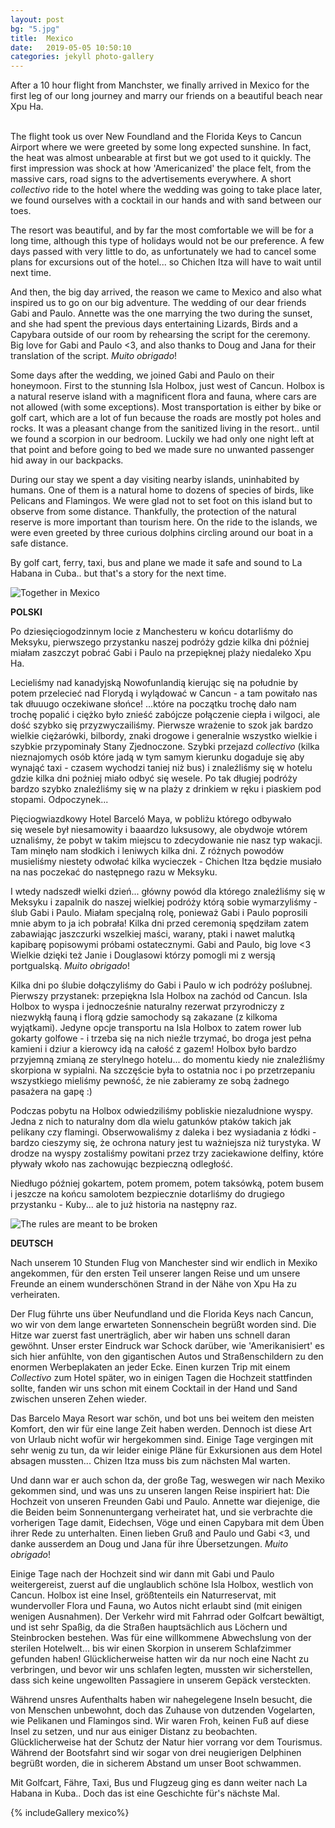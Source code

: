 ```yaml
---
layout: post
bg: "5.jpg"
title:  Mexico
date:   2019-05-05 10:50:10 
categories: jekyll photo-gallery
---
```


After a 10 hour flight from Manchster, we finally arrived in Mexico for the first leg of our long journey and marry our friends on a beautiful beach near Xpu Ha.<br><br>

The flight took us over New Foundland and the Florida Keys to Cancun Airport where we were greeted by some long expected sunshine. In fact, the heat was almost unbearable at first but we got used to it quickly. The first impression was shock at  how 'Americanized' the place felt, from the massive cars, road signs to the advertisements everywhere. A short _collectivo_ ride to the hotel where the wedding was going to take place later, we  found ourselves with a cocktail in our hands and with sand between our toes.

The resort was beautiful, and by far the most comfortable we will be for a long time, although this type of holidays would not be our preference. A few days passed with very little to do, as unfortunately we had to cancel some plans for excursions out of the hotel... so Chichen Itza will have to wait until next time. 

And then, the big day arrived, the reason we came to Mexico and also what inspired us to go on our big adventure. The wedding of our dear friends Gabi and Paulo. Annette was the one marrying the two during the sunset, and she had spent the previous days entertaining Lizards, Birds and a Capybara outside of our room by rehearsing the script for the ceremony. Big love for Gabi and Paulo <3, and also thanks to Doug and Jana for their translation of the script. _Muito obrigado_!

Some days after the wedding, we joined Gabi and Paulo on their honeymoon. First to the stunning Isla Holbox, just west of Cancun. Holbox is a natural reserve island with a magnificent flora and fauna, where cars are not allowed (with some exceptions). Most transportation is either by bike or golf cart, which are a lot of fun because the roads are mostly pot holes and rocks. It was a pleasant change from the sanitized living in the resort.. until we found a scorpion in our bedroom. Luckily we had only one night left at that point and before going to bed we made sure no unwanted passenger hid away in our backpacks.

During our stay we spent a day visiting nearby islands, uninhabited by humans. One of them is a natural home to dozens of species of birds, like Pelicans and Flamingos. We were glad not to set foot on this island but to observe from some distance. Thankfully, the protection of the natural reserve is more important than tourism here. On the ride to the islands, we were even greeted by three curious dolphins circling around our boat in a safe distance.

By golf cart, ferry, taxi, bus and plane we made it safe and sound to La Habana in Cuba.. but that's a story for the next time.

![Together in Mexico](/assets/images/posts/mexico/6.jpg)

<b>POLSKI</b>

Po dziesięciogodzinnym locie z Manchesteru w końcu dotarliśmy do Meksyku, pierwszego przystanku naszej podróży gdzie kilka dni później miałam zaszczyt pobrać Gabi i Paulo na przepięknej plaży niedaleko Xpu Ha.

Lecieliśmy nad kanadyjską Nowofunlandią kierując się na południe by potem przelecieć nad Florydą i wylądować w Cancun - a tam powitało nas tak dłuuugo oczekiwane słońce! ...które na początku trochę dało nam trochę popalić i ciężko było znieść zabójcze połączenie ciepła i wilgoci, ale dość szybko się przyzwyczailiśmy.
Pierwsze wrażenie to szok jak bardzo wielkie ciężarówki, bilbordy, znaki drogowe i generalnie wszystko wielkie i szybkie przypominały Stany Zjednoczone. 
Szybki przejazd _collectivo_ (kilka nieznajomych osób które jadą w tym samym kierunku dogaduje się aby wynająć taxi - czasem wychodzi taniej niż bus) i znaleźliśmy się w hotelu gdzie kilka dni poźniej miało odbyć się wesele. Po tak długiej podróży bardzo szybko znaleźliśmy się w na plaży z drinkiem w ręku i piaskiem pod stopami. Odpoczynek...

Pięciogwiazdkowy Hotel Barceló Maya, w pobliżu którego odbywało się wesele był niesamowity i baaardzo luksusowy, ale obydwoje wtórem uznaliśmy, że pobyt w takim miejscu to zdecydowanie nie nasz typ wakacji. Tam minęło nam słodkich i leniwych kilka dni. Z różnych powodów musieliśmy niestety odwołać kilka wycieczek - Chichen Itza będzie musiało na nas poczekać do następnego razu w Meksyku. 

I wtedy nadszedł wielki dzień... główny powód dla którego znaleźliśmy się w Meksyku i zapalnik do naszej wielkiej podróży którą sobie wymarzyliśmy - ślub Gabi i Paulo. Miałam specjalną rolę, ponieważ Gabi i Paulo poprosili mnie abym to ja ich pobrała! Kilka dni przed ceremonią spędziłam zatem zabawiając jaszczurki wszelkiej maści, warany, ptaki i nawet malutką kapibarę popisowymi próbami ostatecznymi. Gabi and Paulo, big love <3 Wielkie dzięki też Janie i Douglasowi którzy pomogli mi z wersją portgualską. _Muito obrigado_!

Kilka dni po ślubie dołączyliśmy do Gabi i Paulo w ich podróży poślubnej. Pierwszy przystanek: przepiękna Isla Holbox na zachód od Cancun. Isla Holbox to wyspa i jednocześnie naturalny rezerwat przyrodniczy z niezwykłą fauną i florą gdzie samochody są zakazane (z kilkoma wyjątkami). Jedyne opcje transportu na Isla Holbox to zatem rower lub gokarty golfowe - i trzeba się na nich nieźle trzymać, bo droga jest pełna kamieni i dziur a kierowcy idą na całość z gazem! Holbox było bardzo przyjemną zmianą ze sterylnego hotelu... do momentu kiedy nie znaleźliśmy skorpiona w sypialni. Na szczęście była to ostatnia noc i po przetrzepaniu wszystkiego mieliśmy pewność, że nie zabieramy ze sobą żadnego pasażera na gapę :) 

Podczas pobytu na Holbox odwiedziliśmy pobliskie niezaludnione wyspy. Jedna z nich to naturalny dom dla wielu gatunków ptaków takich jak pelikany czy flamingi. Obserwowaliśmy z daleka i bez wysiadania z łódki - bardzo cieszymy się, że ochrona natury jest tu ważniejsza niż turystyka. W drodze na wyspy zostaliśmy powitani przez trzy zaciekawione delfiny, które pływały wkoło nas zachowując bezpieczną odległość.

Niedługo później gokartem, potem promem, potem taksówką, potem busem i jeszcze na końcu samolotem bezpiecznie dotarliśmy do drugiego przystanku - Kuby... ale to już historia na następny raz.

![The rules are meant to be broken](/assets/images/posts/mexico/12.jpg)

<b>DEUTSCH</b>

Nach unserem 10 Stunden Flug von Manchester sind wir endlich in Mexiko angekommen, für den ersten Teil unserer langen Reise und um unsere Freunde an einem wunderschönen Strand in der Nähe von Xpu Ha zu verheiraten.

Der Flug führte uns über Neufundland und die Florida Keys nach Cancun, wo wir von dem lange erwarteten Sonnenschein begrüßt worden sind. Die Hitze war zuerst fast unerträglich, aber wir haben uns schnell daran gewöhnt. Unser erster Eindruck war Schock darüber, wie 'Amerikanisiert' es sich hier anfühlte, von den gigantischen Autos und Straßenschildern zu den enormen Werbeplakaten an jeder Ecke. Einen kurzen Trip mit einem _Collectivo_ zum Hotel später, wo in einigen Tagen die Hochzeit stattfinden sollte, fanden wir uns schon mit einem Cocktail in der Hand und Sand zwischen unseren Zehen wieder.

Das Barcelo Maya Resort war schön, und bot uns bei weitem den meisten Komfort, den wir für eine lange Zeit haben werden. Dennoch ist diese Art von Urlaub nicht wofür wir hergekommen sind. Einige Tage vergingen mit sehr wenig zu tun, da wir leider einige Pläne für Exkursionen aus dem Hotel absagen mussten... Chizen Itza muss bis zum nächsten Mal warten.

Und dann war er auch schon da, der große Tag, weswegen wir nach Mexiko gekommen sind, und was uns zu unseren langen Reise inspiriert hat: Die Hochzeit von unseren Freunden Gabi und Paulo. Annette war diejenige, die die Beiden beim Sonnenuntergang verheiratet hat, und sie verbrachte die vorherigen Tage damit, Eidechsen, Vöge und einen Capybara mit dem Üben ihrer Rede zu unterhalten. Einen lieben Gruß and Paulo und Gabi <3, und danke ausserdem an Doug und Jana für ihre Übersetzungen. _Muito obrigado_!

Einige Tage nach der Hochzeit sind wir dann mit Gabi und Paulo weitergereist, zuerst auf die unglaublich schöne Isla Holbox, westlich von Cancun. Holbox ist eine Insel, größtenteils ein Naturreservat, mit wundervoller Flora und Fauna, wo Autos nicht erlaubt sind (mit einigen wenigen Ausnahmen). Der Verkehr wird mit Fahrrad oder Golfcart bewältigt, und ist sehr Spaßig, da die Straßen hauptsächlich aus Löchern und Steinbrocken bestehen. Was für eine willkommene Abwechslung von der sterilen Hotelwelt... bis wir einen Skorpion in unserem Schlafzimmer gefunden haben! Glücklicherweise hatten wir da nur noch eine Nacht zu verbringen, und bevor wir uns schlafen legten, mussten wir sicherstellen, dass sich keine ungewollten Passagiere in unserem Gepäck versteckten. 

Während unsres Aufenthalts haben wir nahegelegene Inseln besucht, die von Menschen unbewohnt, doch das Zuhause von dutzenden Vogelarten, wie Pelikanen und Flamingos sind. Wir waren Froh, keinen Fuß auf diese Insel zu setzen, und nur aus einiger Distanz zu beobachten. Glücklicherweise hat der Schutz der Natur hier vorrang vor dem Tourismus. Während der Bootsfahrt sind wir sogar von drei neugierigen Delphinen begrüßt worden, die in sicherem Abstand um unser Boot schwammen. 

Mit Golfcart, Fähre, Taxi, Bus und Flugzeug ging es dann weiter nach La Habana in Kuba.. Doch das ist eine Geschichte für's nächste Mal.

{% includeGallery mexico%}